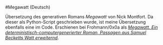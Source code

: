 #Megawatt (Deutsch)

Übersetzung des generativen Romans _Megawatt_ von Nick Montfort. Da dieser als Python-Script geschrieben wurde, ist meine Übersetzung ebenfalls eine im Code. 
Erschienen bei Frohmann/0x0a als _[Megawatt. Ein deterministisch-computergenerierter Roman, Passagen aus Samuel Becketts Watt erweiternd](https://0x0a.li/de/neuer-titel-megawatt)_.
